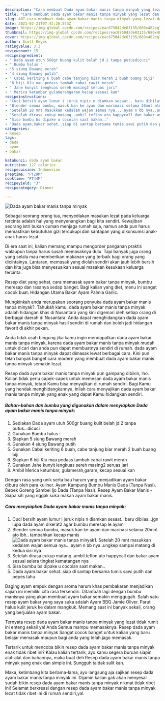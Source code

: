```yaml
---
description: "Cara membuat Dada ayam bakar manis tanpa minyak yang lezat dan Mudah Dibuat"
title: "Cara membuat Dada ayam bakar manis tanpa minyak yang lezat dan Mudah Dibuat"
slug: 407-cara-membuat-dada-ayam-bakar-manis-tanpa-minyak-yang-lezat-dan-mudah-dibuat
date: 2021-02-21T07:42:26.573Z
image: https://img-global.cpcdn.com/recipes/eac875042de83135/680x482cq70/dada-ayam-bakar-manis-tanpa-minyak-foto-resep-utama.jpg
thumbnail: https://img-global.cpcdn.com/recipes/eac875042de83135/680x482cq70/dada-ayam-bakar-manis-tanpa-minyak-foto-resep-utama.jpg
cover: https://img-global.cpcdn.com/recipes/eac875042de83135/680x482cq70/dada-ayam-bakar-manis-tanpa-minyak-foto-resep-utama.jpg
author: Scott Reyes
ratingvalue: 3.3
reviewcount: 15
recipeingredient:
- " Dada ayam utuh 500gr buang kulit belah jd 2 tanpa putusdicuci"
- " Bumbu halus "
- "5 siung Bawang merah"
- "4 siung Bawang putih"
- " Cabai keriting 6 buah cabe tanjung biar merah 2 buah buang biji"
- "6 biji Klu mau pedass tambah cabai rawit merah"
- " Jahe kunyit lengkuas sereh masing2 seruas jari"
- " Merica ketumbar gulamerahgaram kecap sesuai kan"
recipeinstructions:
- "Cuci bersih ayam lumur i jeruk nipis n diamkan sesaat.. baru dibilas...jgn lupa dada ayam dikerat2 agar bumbu meresap le ayam"
- "Blender semua bumbu, masuk kan ke ayam dan marinasi selama 20mnt ato lbh.. tambahkan kecap manis"
- "Setelah 20 mnt masukkan kedalam wajan semua nya... ayam n bb nya..ungkep sampai matang di kedua sisi nya"
- "Setelah dirasa cukup matang..ambil teflon ato happycall dan bakar ayam sesuai selera tingkat kematangan nya"
- "Sisa bumbu bs dipake u cocolan saat makan.."
- "Dada ayam.bakar sehat..siap di santap bersama tumis sawi putih dan pepes tahu"
categories:
- Resep
tags:
- dada
- ayam
- bakar

katakunci: dada ayam bakar 
nutrition: 127 calories
recipecuisine: Indonesian
preptime: "PT29M"
cooktime: "PT44M"
recipeyield: "3"
recipecategory: Dinner

---
```



![Dada ayam bakar manis tanpa minyak](https://img-global.cpcdn.com/recipes/eac875042de83135/680x482cq70/dada-ayam-bakar-manis-tanpa-minyak-foto-resep-utama.jpg)

Sebagai seorang orang tua, menyediakan masakan lezat pada keluarga tercinta adalah hal yang menyenangkan bagi kita sendiri. Kewajiban seorang istri bukan cuman menjaga rumah saja, namun anda pun harus memastikan kebutuhan gizi tercukupi dan santapan yang dikonsumsi anak-anak harus lezat.

Di era  saat ini, kalian memang mampu mengorder panganan praktis walaupun tanpa harus susah memasaknya dulu. Tapi banyak juga orang yang selalu mau memberikan makanan yang terbaik bagi orang yang dicintainya. Lantaran, memasak yang diolah sendiri akan jauh lebih bersih dan kita juga bisa menyesuaikan sesuai masakan kesukaan keluarga tercinta. 

Resep diet yang sehat, cara memasak ayam bakar tanpa minyak, bumbu meresap dan rasanya sedap banget. Bagi kalian yang diet, menu ini sangat cocok buat. Hidangan Utama Bakar Ayam Palmia Garlic.

Mungkinkah anda merupakan seorang penyuka dada ayam bakar manis tanpa minyak?. Tahukah kamu, dada ayam bakar manis tanpa minyak adalah hidangan khas di Nusantara yang kini digemari oleh setiap orang di berbagai daerah di Nusantara. Anda dapat menghidangkan dada ayam bakar manis tanpa minyak hasil sendiri di rumah dan boleh jadi hidangan favorit di akhir pekan.

Anda tidak usah bingung jika kamu ingin mendapatkan dada ayam bakar manis tanpa minyak, karena dada ayam bakar manis tanpa minyak mudah untuk dicari dan anda pun dapat membuatnya sendiri di rumah. dada ayam bakar manis tanpa minyak dapat dimasak lewat berbagai cara. Kini pun telah banyak banget cara modern yang membuat dada ayam bakar manis tanpa minyak semakin lezat.

Resep dada ayam bakar manis tanpa minyak pun gampang dibikin, lho. Kalian tidak perlu capek-capek untuk memesan dada ayam bakar manis tanpa minyak, tetapi Kamu bisa menyajikan di rumah sendiri. Bagi Kamu yang hendak menghidangkannya, inilah cara menyajikan dada ayam bakar manis tanpa minyak yang enak yang dapat Kamu hidangkan sendiri.

<!--inarticleads1-->

##### Bahan-bahan dan bumbu yang digunakan dalam menyiapkan Dada ayam bakar manis tanpa minyak:

1. Sediakan  Dada ayam utuh 500gr buang kulit belah jd 2 tanpa putus...dicuci
1. Gunakan  Bumbu halus :
1. Siapkan 5 siung Bawang merah
1. Gunakan 4 siung Bawang putih
1. Gunakan  Cabai keriting 6 buah, cabe tanjung biar merah 2 buah buang biji
1. Siapkan 6 biji Klu mau pedass tambah cabai rawit merah
1. Gunakan  Jahe kunyit lengkuas sereh masing2 seruas jari
1. Ambil  Merica ketumbar, gulamerah,garam, kecap sesuai kan


Dengan rasa yang unik serta bau harum yang menjadikan ayam bakar diburu oleh para kuliner. Ayam Kampung Bumbu Manis Dada (Tanpa Nasi). Bebek Goreng Sambel Ijo Dada (Tanpa Nasi). Resep Ayam Bakar Manis - Siapa sih yang nggak suka makan ayam bakar manis. 

<!--inarticleads2-->

##### Cara menyiapkan Dada ayam bakar manis tanpa minyak:

1. Cuci bersih ayam lumur i jeruk nipis n diamkan sesaat.. baru dibilas...jgn lupa dada ayam dikerat2 agar bumbu meresap le ayam
1. Blender semua bumbu, masuk kan ke ayam dan marinasi selama 20mnt ato lbh.. tambahkan kecap manis
<img src="https://img-global.cpcdn.com/steps/991b6b46c9333f35/160x128cq70/dada-ayam-bakar-manis-tanpa-minyak-langkah-memasak-2-foto.jpg" alt="Dada ayam bakar manis tanpa minyak">1. Setelah 20 mnt masukkan kedalam wajan semua nya... ayam n bb nya..ungkep sampai matang di kedua sisi nya
1. Setelah dirasa cukup matang..ambil teflon ato happycall dan bakar ayam sesuai selera tingkat kematangan nya
1. Sisa bumbu bs dipake u cocolan saat makan..
1. Dada ayam.bakar sehat..siap di santap bersama tumis sawi putih dan pepes tahu


Daging ayam empuk dengan aroma harum khas pembakaran menjadikan sajian ini memiliki cita rasa tersendiri. Ditambah lagi dengan bumbu manisnya yang akan membuat ayam bakar semakin menggugah. Salah satu resep ayam bakar yang saya suka adalah Ayam BBQ Jamie Oliver. Parut halus kulit jeruk ke dalam mangkuk. Memang saat ini banyak sekali, orang yang berjualan ayam bakar. 

Ternyata resep dada ayam bakar manis tanpa minyak yang lezat tidak rumit ini enteng sekali ya! Anda Semua mampu memasaknya. Resep dada ayam bakar manis tanpa minyak Sangat cocok banget untuk kalian yang baru belajar memasak maupun bagi anda yang telah jago memasak.

Tertarik untuk mencoba bikin resep dada ayam bakar manis tanpa minyak enak tidak ribet ini? Kalau kalian tertarik, ayo kamu segera buruan siapin alat-alat dan bahannya, maka buat deh Resep dada ayam bakar manis tanpa minyak yang enak dan simple ini. Sungguh taidak sulit kan. 

Maka, ketimbang kita berlama-lama, ayo langsung aja sajikan resep dada ayam bakar manis tanpa minyak ini. Dijamin kalian gak akan menyesal sudah bikin resep dada ayam bakar manis tanpa minyak nikmat tidak ribet ini! Selamat berkreasi dengan resep dada ayam bakar manis tanpa minyak lezat tidak ribet ini di rumah sendiri,ya!.

